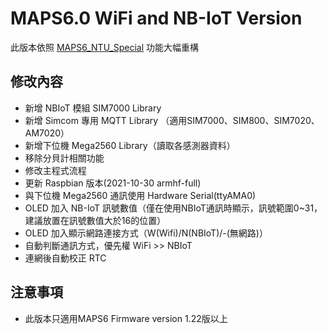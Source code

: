 # MAPS6.0 WiFi and NB-IoT Version
此版本依照 [MAPS6_NTU_Special](https://github.com/SCWhite/MAPS6_NTU_Special) 功能大幅重構

## 修改內容
- 新增 NBIoT 模組 SIM7000 Library
- 新增 Simcom 專用 MQTT Library （適用SIM7000、SIM800、SIM7020、AM7020）
- 新增下位機 Mega2560 Library（讀取各感測器資料）
- 移除分貝計相關功能
- 修改主程式流程
- 更新 Raspbian 版本(2021-10-30 armhf-full)
- 與下位機 Mega2560 通訊使用 Hardware Serial(ttyAMA0)
- OLED 加入 NB-IoT 訊號數值（僅在使用NBIoT通訊時顯示，訊號範圍0~31，建議放置在訊號數值大於16的位置）
- OLED 加入顯示網路連接方式（W(Wifi)/N(NBIoT)/-(無網路)）
- 自動判斷通訊方式，優先權 WiFi >> NBIoT
- 連網後自動校正 RTC

## 注意事項
- 此版本只適用MAPS6 Firmware version 1.22版以上



